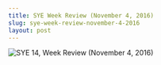 ```yaml
---
title: SYE Week Review (November 4, 2016)
slug: sye-week-review-november-4-2016
layout: post
---
```


![SYE 14, Week Review (November 4, 2016)](/file_archive/SYEWeekReview4November2016 "SYE Week Review (November 2016)")
